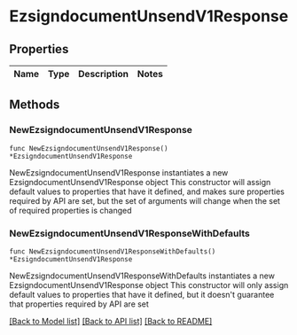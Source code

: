 # EzsigndocumentUnsendV1Response

## Properties

Name | Type | Description | Notes
------------ | ------------- | ------------- | -------------

## Methods

### NewEzsigndocumentUnsendV1Response

`func NewEzsigndocumentUnsendV1Response() *EzsigndocumentUnsendV1Response`

NewEzsigndocumentUnsendV1Response instantiates a new EzsigndocumentUnsendV1Response object
This constructor will assign default values to properties that have it defined,
and makes sure properties required by API are set, but the set of arguments
will change when the set of required properties is changed

### NewEzsigndocumentUnsendV1ResponseWithDefaults

`func NewEzsigndocumentUnsendV1ResponseWithDefaults() *EzsigndocumentUnsendV1Response`

NewEzsigndocumentUnsendV1ResponseWithDefaults instantiates a new EzsigndocumentUnsendV1Response object
This constructor will only assign default values to properties that have it defined,
but it doesn't guarantee that properties required by API are set


[[Back to Model list]](../README.md#documentation-for-models) [[Back to API list]](../README.md#documentation-for-api-endpoints) [[Back to README]](../README.md)


